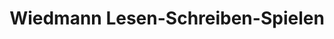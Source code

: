 ---
title: "Wiedmann Lesen-Schreiben-Spielen"
url: /braunschweig/wiedmann-lesen-schreiben-spielen/
shop: Spielzeug
---